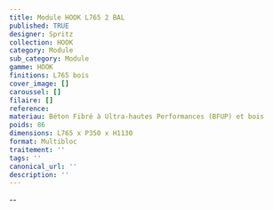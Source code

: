 ```yaml
---
title: Module HOOK L765 2 BAL
published: TRUE
designer: Spritz
collection: HOOK
category: Module
sub_category: Module
gamme: HOOK
finitions: L765 bois
cover_image: []
caroussel: []
filaire: []
reference: 
materiau: Béton Fibré à Ultra-hautes Performances (BFUP) et bois
poids: 86
dimensions: L765 x P350 x H1130
format: Multibloc
traitement: ''
tags: ''
canonical_url: ''
description: ''
---
```

--

